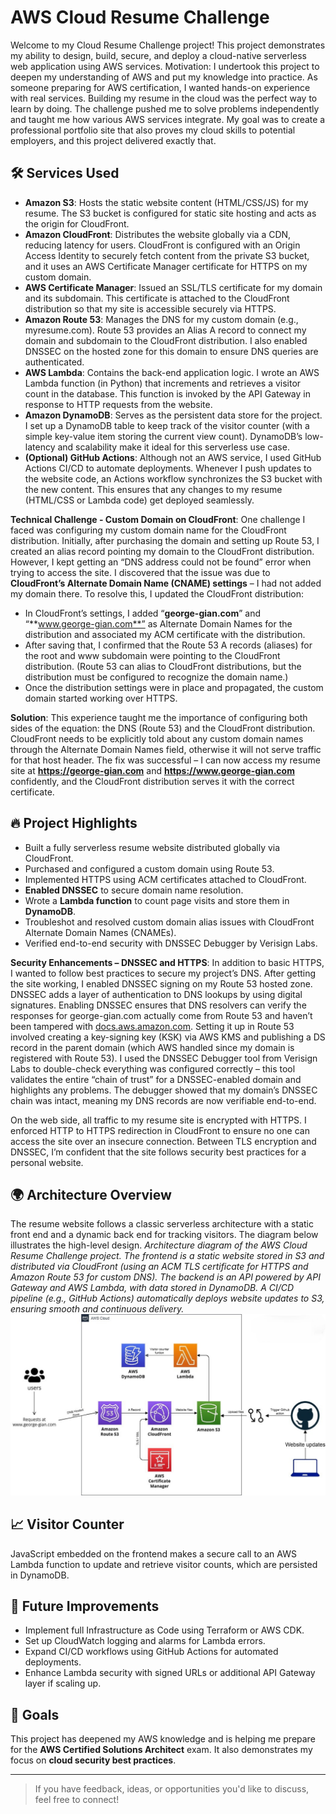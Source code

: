 # AWS Cloud Resume Challenge

Welcome to my Cloud Resume Challenge project! This project demonstrates my ability to design, build, secure, and deploy a cloud-native serverless web application using AWS services.
Motivation: I undertook this project to deepen my understanding of AWS and put my knowledge into practice. As someone preparing for AWS certification, I wanted hands-on experience with real services. Building my resume in the cloud was the perfect way to learn by doing.  The challenge pushed me to solve problems independently and taught me how various AWS services integrate. My goal was to create a professional portfolio site that also proves my cloud skills to potential employers, and this project delivered exactly that.

## 🛠 Services Used
- **Amazon S3**: Hosts the static website content (HTML/CSS/JS) for my resume. The S3 bucket is configured for static site hosting and acts as the origin for CloudFront.
- **Amazon CloudFront**: Distributes the website globally via a CDN, reducing latency for users. CloudFront is configured with an Origin Access Identity to securely fetch content from the private S3 bucket, and it uses an AWS Certificate Manager certificate for HTTPS on my custom domain.
- **AWS Certificate Manager**: Issued an SSL/TLS certificate for my domain and its subdomain. This certificate is attached to the CloudFront distribution so that my site is accessible securely via HTTPS.
- **Amazon Route 53**: Manages the DNS for my custom domain (e.g., myresume.com). Route 53 provides an Alias A record to connect my domain and subdomain to the CloudFront distribution. I also enabled DNSSEC on the hosted zone for this domain to ensure DNS queries are authenticated.
- **AWS Lambda**: Contains the back-end application logic. I wrote an AWS Lambda function (in Python) that increments and retrieves a visitor count in the database. This function is invoked by the API Gateway in response to HTTP requests from the website.
- **Amazon DynamoDB**: Serves as the persistent data store for the project. I set up a DynamoDB table to keep track of the visitor counter (with a simple key-value item storing the current view count). DynamoDB’s low-latency and scalability make it ideal for this serverless use case.
- **(Optional) GitHub Actions**: Although not an AWS service, I used GitHub Actions CI/CD to automate deployments. Whenever I push updates to the website code, an Actions workflow synchronizes the S3 bucket with the new content. This ensures that any changes to my resume (HTML/CSS or Lambda code) get deployed seamlessly.

**Technical Challenge - Custom Domain on CloudFront**: One challenge I faced was configuring my custom domain name for the CloudFront distribution. Initially, after purchasing the domain and setting up Route 53, I created an alias record pointing my domain to the CloudFront distribution. However, I kept getting an “DNS address could not be found” error when trying to access the site. I discovered that the issue was due to **CloudFront’s Alternate Domain Name (CNAME) settings** – I had not added my domain there. To resolve this, I updated the CloudFront distribution:
- In CloudFront’s settings, I added “**george-gian.com**” and “**www.george-gian.com**” as Alternate Domain Names for the distribution and associated my ACM certificate with the distribution.
- After saving that, I confirmed that the Route 53 A records (aliases) for the root and www subdomain were pointing to the CloudFront distribution. (Route 53 can alias to CloudFront distributions, but the distribution must be configured to recognize the domain name.)
- Once the distribution settings were in place and propagated, the custom domain started working over HTTPS.

**Solution**: This experience taught me the importance of configuring both sides of the equation: the DNS (Route 53) and the CloudFront distribution. CloudFront needs to be explicitly told about any custom domain names through the Alternate Domain Names field, otherwise it will not serve traffic for that host header. The fix was successful – I can now access my resume site at **https://george-gian.com** and **https://www.george-gian.com** confidently, and the CloudFront distribution serves it with the correct certificate.

## 🔥 Project Highlights
- Built a fully serverless resume website distributed globally via CloudFront.
- Purchased and configured a custom domain using Route 53.
- Implemented HTTPS using ACM certificates attached to CloudFront.
- **Enabled DNSSEC** to secure domain name resolution.
- Wrote a **Lambda function** to count page visits and store them in **DynamoDB**.
- Troubleshot and resolved custom domain alias issues with CloudFront Alternate Domain Names (CNAMEs).
- Verified end-to-end security with DNSSEC Debugger by Verisign Labs.

**Security Enhancements – DNSSEC and HTTPS**: In addition to basic HTTPS, I wanted to follow best practices to secure my project’s DNS. After getting the site working, I enabled DNSSEC signing on my Route 53 hosted zone. DNSSEC adds a layer of authentication to DNS lookups by using digital signatures. Enabling DNSSEC ensures that DNS resolvers can verify the responses for george-gian.com actually come from Route 53 and haven’t been tampered with​
[docs.aws.amazon.com](https://docs.aws.amazon.com/Route53/latest/DeveloperGuide/dns-configuring-dnssec.html#:~:text=Domain%20Name%20System%20Security%20Extensions,and%20has%20not%20been%20tampered). Setting it up in Route 53 involved creating a key-signing key (KSK) via AWS KMS and publishing a DS record in the parent domain (which AWS handled since my domain is registered with Route 53). I used the DNSSEC Debugger tool from Verisign Labs to double-check everything was configured correctly – this tool validates the entire “chain of trust” for a DNSSEC-enabled domain and highlights any problems. The debugger showed that my domain’s DNSSEC chain was intact, meaning my DNS records are now verifiable end-to-end.


On the web side, all traffic to my resume site is encrypted with HTTPS. I enforced HTTP to HTTPS redirection in CloudFront to ensure no one can access the site over an insecure connection. Between TLS encryption and DNSSEC, I’m confident that the site follows security best practices for a personal website.

## 🌍 Architecture Overview
The resume website follows a classic serverless architecture with a static front end and a dynamic back end for tracking visitors. The diagram below illustrates the high-level design.
*Architecture diagram of the AWS Cloud Resume Challenge project. The frontend is a static website stored in S3 and distributed via CloudFront (using an ACM TLS certificate for HTTPS and Amazon Route 53 for custom DNS). The backend is an API powered by API Gateway and AWS Lambda, with data stored in DynamoDB. A CI/CD pipeline (e.g., GitHub Actions) automatically deploys website updates to S3, ensuring smooth and continuous delivery.*
![Cloud Resume Challenge Architecture](/img/diagram.jpg)

## 📈 Visitor Counter
JavaScript embedded on the frontend makes a secure call to an AWS Lambda function to update and retrieve visitor counts, which are persisted in DynamoDB.

## 🚀 Future Improvements
- Implement full Infrastructure as Code using Terraform or AWS CDK.
- Set up CloudWatch logging and alarms for Lambda errors.
- Expand CI/CD workflows using GitHub Actions for automated deployments.
- Enhance Lambda security with signed URLs or additional API Gateway layer if scaling up.

## 🎯 Goals
This project has deepened my AWS knowledge and is helping me prepare for the **AWS Certified Solutions Architect** exam. It also demonstrates my focus on **cloud security best practices**.

---

> If you have feedback, ideas, or opportunities you'd like to discuss, feel free to connect!
